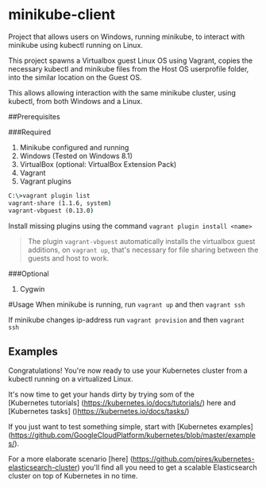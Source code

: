 # minikube-client

Project that allows users on Windows, running minikube, to
interact with minikube using kubectl running on Linux.

This project spawns a Virtualbox guest Linux OS using Vagrant, copies the necessary kubectl and minikube files from the
Host OS userprofile folder, into the similar location on the Guest OS.

This allows allowing interaction with the same minikube cluster, using kubectl, from both Windows and a Linux.

##Prerequisites

###Required
1. Minikube configured and running
1. Windows (Tested on Windows 8.1)
1. VirtualBox (optional: VirtualBox Extension Pack)
1. Vagrant
1. Vagrant plugins


```cmd
C:\>vagrant plugin list
vagrant-share (1.1.6, system)
vagrant-vbguest (0.13.0)
```

Install missing plugins using the command `vagrant plugin install <name>` 

> The plugin `vagrant-vbguest` automatically installs the virtualbox guest additions, on `vagrant up`, that's necessary
for file sharing between the guests and host to work.

###Optional
1. Cygwin

#Usage
When minikube is running, run `vagrant up` and then `vagrant ssh`

If minikube changes ip-address run `vagrant provision` and then `vagrant ssh`

## Examples

Congratulations! You're now ready to use your Kubernetes cluster from a kubectl running on a virtualized Linux.

It's now time to get your hands dirty by trying som of the  
[Kubernetes tutorials] (https://kubernetes.io/docs/tutorials/) here 
and  [Kubernetes tasks] ()https://kubernetes.io/docs/tasks/)

If you just want to test something simple, start with [Kubernetes examples]
(https://github.com/GoogleCloudPlatform/kubernetes/blob/master/examples/).

For a more elaborate scenario [here]
(https://github.com/pires/kubernetes-elasticsearch-cluster) you'll find all
you need to get a scalable Elasticsearch cluster on top of Kubernetes in no
time.






